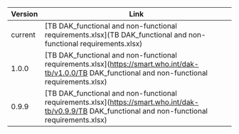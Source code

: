 

| Version | Link |
|---|---|
| current | [TB DAK_functional and non-functional requirements.xlsx](TB DAK_functional and non-functional requirements.xlsx) |
|1.0.0 | [TB DAK_functional and non-functional requirements.xlsx](https://smart.who.int/dak-tb/v1.0.0/TB DAK_functional and non-functional requirements.xlsx)
|0.9.9 | [TB DAK_functional and non-functional requirements.xlsx](https://smart.who.int/dak-tb/v0.9.9/TB DAK_functional and non-functional requirements.xlsx)

